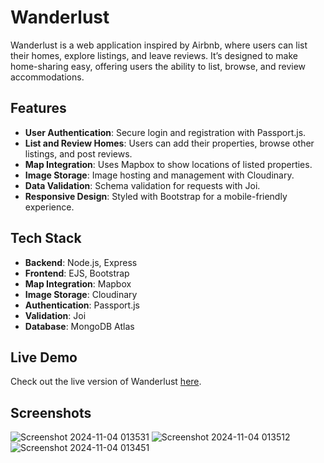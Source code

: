# Wanderlust

Wanderlust is a web application inspired by Airbnb, where users can list their homes, explore listings, and leave reviews. It’s designed to make home-sharing easy, offering users the ability to list, browse, and review accommodations.

## Features
- **User Authentication**: Secure login and registration with Passport.js.
- **List and Review Homes**: Users can add their properties, browse other listings, and post reviews.
- **Map Integration**: Uses Mapbox to show locations of listed properties.
- **Image Storage**: Image hosting and management with Cloudinary.
- **Data Validation**: Schema validation for requests with Joi.
- **Responsive Design**: Styled with Bootstrap for a mobile-friendly experience.

## Tech Stack
- **Backend**: Node.js, Express
- **Frontend**: EJS, Bootstrap
- **Map Integration**: Mapbox
- **Image Storage**: Cloudinary
- **Authentication**: Passport.js
- **Validation**: Joi
- **Database**: MongoDB Atlas

## Live Demo
Check out the live version of Wanderlust [here](https://wanderlust-1-y0wm.onrender.com/).


## Screenshots
![Screenshot 2024-11-04 013531](https://github.com/user-attachments/assets/25ff9e50-6ac5-4cb5-8274-f59fd81b48d0)
![Screenshot 2024-11-04 013512](https://github.com/user-attachments/assets/1774c65b-58f4-4183-b9d6-599e43ea1886)
![Screenshot 2024-11-04 013451](https://github.com/user-attachments/assets/88d631f3-044d-432c-8857-94d3c58d4e97)
